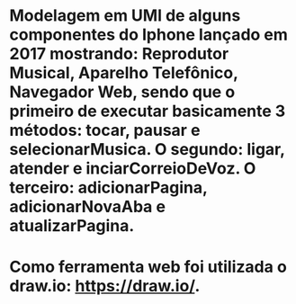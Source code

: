 # Modelagem em UMl de alguns componentes do Iphone lançado em 2017 mostrando: Reprodutor Musical, Aparelho Telefônico, Navegador Web, sendo que o primeiro de executar basicamente 3 métodos: tocar, pausar e selecionarMusica. O segundo: ligar, atender e inciarCorreioDeVoz. O terceiro: adicionarPagina, adicionarNovaAba e atualizarPagina.

# Como ferramenta web foi utilizada o draw.io: <https://draw.io/>.